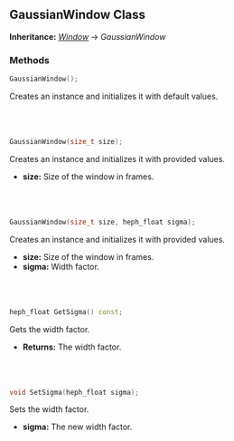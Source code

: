 ## GaussianWindow Class
**Inheritance:** *[Window](/docs/HephAudio/Windows/Window.md)* -> *GaussianWindow*

### Methods
```c++
GaussianWindow();
```
Creates an instance and initializes it with default values.
<br><br><br><br>
```c++
GaussianWindow(size_t size);
```
Creates an instance and initializes it with provided values.
- **size:** Size of the window in frames.
<br><br><br><br>
```c++
GaussianWindow(size_t size, heph_float sigma);
```
Creates an instance and initializes it with provided values.
- **size:** Size of the window in frames.
- **sigma:** Width factor.
<br><br><br><br>
```c++
heph_float GetSigma() const;
```
Gets the width factor.
- **Returns:** The width factor.
<br><br><br><br>

```c++
void SetSigma(heph_float sigma);
```
Sets the width factor.
- **sigma:** The new width factor.
